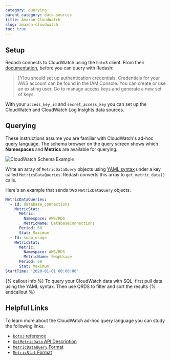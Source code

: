 ```yaml
---
category: querying
parent_category: data-sources
title: Amazon CloudWatch
slug: amazon-cloudwatch
toc: true
---
```



## Setup

Redash connects to CloudWatch using the `boto3` client. From their [documentation](https://boto3.amazonaws.com/v1/documentation/api/latest/guide/quickstart.html), before you can query with Redash:

> [Y]ou should set up authentication credentials. Credentials for your AWS account can be found in the IAM Console. You can create or use an existing user. Go to manage access keys and generate a new set of keys.

With your `access_key_id` and `secret_access_key` you can set up the CloudWatch and CloudWatch Log Insights data sources.

## Querying

These instructions assume you are familiar with CloudWatch's ad-hoc query language. The schema browser on the query screen shows which **Namespaces** and **Metrics** are available for querying.

![CloudWatch Schema Example](/assets/images/docs/gitbook/cloudwatch-schema.png)

Write an array of `MetricDataQuery` objects using [YAML syntax](https://yaml.org/start.html) under a key called `MetricsDataQueries`. Redash converts this array to `get_metric_data()` calls.

Here's an example that sends two `MetricDataQuery` objects.

```yaml
MetricDataQueries: 
  - Id: database_connections
    MetricStat:
      Metric:
        Namespace: AWS/RDS
        MetricName: DatabaseConnections
      Period: 60
      Stat: Maximum
  - Id: swap_usage
    MetricStat:
      Metric:
        Namespace: AWS/RDS
        MetricName: SwapUsage
      Period: 60
      Stat: Maximum
StartTime: "2020-01-01 00:00:00"
```

{% callout info %}
To query your CloudWatch data with SQL, first pull data using the YAML syntax. Then use QRDS to filter and sort the results
{% endcallout %}


## Helpful Links

To learn more about the CloudWatch ad-hoc query language you can study the following links.

- [`boto3` reference](https://boto3.amazonaws.com/v1/documentation/api/latest/reference/services/cloudwatch.html#CloudWatch.Client.get_metric_data)
- [`GetMetricData` API Description](https://docs.aws.amazon.com/AmazonCloudWatch/latest/APIReference/API_GetMetricData.html)
- [`MetricDataQuery` Format](https://docs.aws.amazon.com/AmazonCloudWatch/latest/APIReference/API_MetricDataQuery.html)
- [`MetricStat` Format](https://docs.aws.amazon.com/AmazonCloudWatch/latest/APIReference/API_MetricStat.html)

